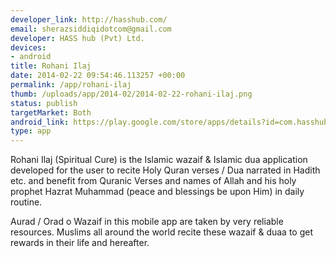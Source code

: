 ```yaml
--- 
developer_link: http://hasshub.com/
email: sherazsiddiqidotcom@gmail.com
developer: HASS hub (Pvt) Ltd.
devices: 
- android
title: Rohani Ilaj
date: 2014-02-22 09:54:46.113257 +00:00
permalink: /app/rohani-ilaj
thumb: /uploads/app/2014-02/2014-02-22-rohani-ilaj.png
status: publish
targetMarket: Both
android_link: https://play.google.com/store/apps/details?id=com.hasshub.rohaniilaj
type: app
---
```


Rohani Ilaj (Spiritual Cure) is the Islamic wazaif & Islamic dua application developed for the user to recite Holy Quran verses / Dua narrated in Hadith etc. and benefit from Quranic Verses and names of Allah and his holy prophet Hazrat Muhammad (peace and blessings be upon Him) in daily routine.

Aurad / Orad o Wazaif in this mobile app are taken by very reliable resources. Muslims all around the world recite these wazaif & duaa to get rewards in their life and hereafter.
